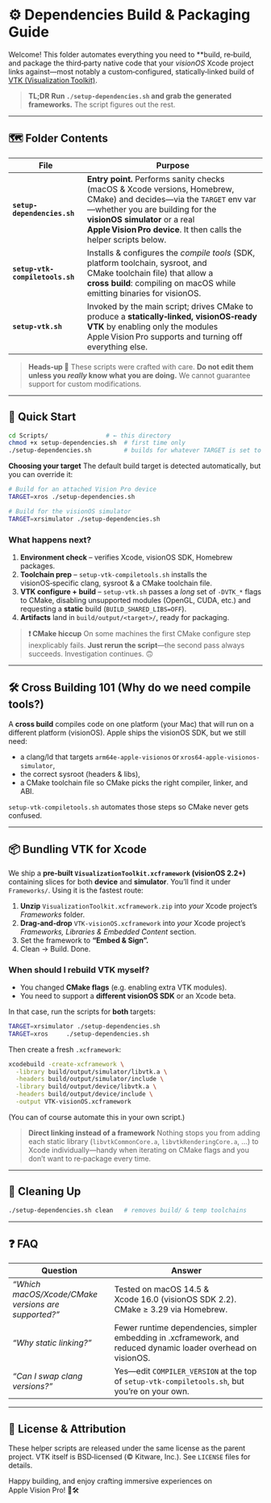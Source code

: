 # ⚙️ Dependencies Build & Packaging Guide

Welcome! This folder automates everything you need to \*\*build, re‑build, and package the third‑party native code that your *visionOS* Xcode project links against—most notably a custom‑configured, statically‑linked build of [VTK (Visualization Toolkit)](https://vtk.org/).

> **TL;DR**
> **Run `./setup-dependencies.sh` and grab the generated frameworks.**
> The script figures out the rest.

---

## 🗺️ Folder Contents

| File                            | Purpose                                                                                                                                                                                                                                                       |
| ------------------------------- | ------------------------------------------------------------------------------------------------------------------------------------------------------------------------------------------------------------------------------------------------------------- |
| **`setup-dependencies.sh`**     | **Entry point.** Performs sanity checks (macOS & Xcode versions, Homebrew, CMake) and decides—via the `TARGET` env var—whether you are building for the **visionOS simulator** or a real **Apple Vision Pro device**. It then calls the helper scripts below. |
| **`setup-vtk-compiletools.sh`** | Installs & configures the *compile tools* (SDK, platform toolchain, sysroot, and CMake toolchain file) that allow a **cross build**: compiling on macOS while emitting binaries for visionOS.                                                                 |
| **`setup-vtk.sh`**              | Invoked by the main script; drives CMake to produce a **statically‑linked, visionOS‑ready VTK** by enabling only the modules Apple Vision Pro supports and turning off everything else.                                                                       |

> **Heads‑up 📑**
> These scripts were crafted with care. **Do not edit them unless you *really* know what you are doing.** We cannot guarantee support for custom modifications.

---

## 🚀 Quick Start

```bash
cd Scripts/                # ← this directory
chmod +x setup-dependencies.sh  # first time only
./setup-dependencies.sh         # builds for whatever TARGET is set to
```

**Choosing your target**
The default build target is detected automatically, but you can override it:

```bash
# Build for an attached Vision Pro device
TARGET=xros ./setup-dependencies.sh

# Build for the visionOS simulator
TARGET=xrsimulator ./setup-dependencies.sh
```

### What happens next?

1. **Environment check** – verifies Xcode, visionOS SDK, Homebrew packages.
2. **Toolchain prep** – `setup-vtk-compiletools.sh` installs the visionOS‑specific clang, sysroot & a CMake toolchain file.
3. **VTK configure + build** – `setup-vtk.sh` passes a *long* set of `-DVTK_*` flags to CMake, disabling unsupported modules (OpenGL, CUDA, etc.) and requesting a **static** build (`BUILD_SHARED_LIBS=OFF`).
4. **Artifacts** land in `build/output/<target>/`, ready for packaging.

> **❗ CMake hiccup**
> On some machines the first CMake configure step inexplicably fails. **Just rerun the script**—the second pass always succeeds. Investigation continues. 🙃

---

## 🛠️ Cross Building 101 (Why do we need compile tools?)

A **cross build** compiles code on one platform (your Mac) that will run on a different platform (visionOS). Apple ships the visionOS SDK, but we still need:

* a clang/ld that targets `arm64e-apple-visionos` or `xros64-apple-visionos-simulator`,
* the correct sysroot (headers & libs),
* a CMake toolchain file so CMake picks the right compiler, linker, and ABI.

`setup-vtk-compiletools.sh` automates those steps so CMake never gets confused.

---

## 📦 Bundling VTK for Xcode

We ship a **pre‑built `VisualizationToolkit.xcframework` (visionOS 2.2+)** containing slices for both **device** and **simulator**. You’ll find it under `Frameworks/`. Using it is the fastest route:

1. **Unzip** `VisualizationToolkit.xcframework.zip` into *your* Xcode project’s *Frameworks* folder.
2. **Drag‑and‑drop** `VTK-visionOS.xcframework` into *your* Xcode project’s *Frameworks, Libraries & Embedded Content* section.
3. Set the framework to **“Embed & Sign”.**
4. Clean → Build. Done.

### When should I rebuild VTK myself?

* You changed **CMake flags** (e.g. enabling extra VTK modules).
* You need to support a **different visionOS SDK** or an Xcode beta.

In that case, run the scripts for **both** targets:

```bash
TARGET=xrsimulator ./setup-dependencies.sh
TARGET=xros     ./setup-dependencies.sh
```

Then create a fresh `.xcframework`:

```bash
xcodebuild -create-xcframework \
  -library build/output/simulator/libvtk.a \
  -headers build/output/simulator/include \
  -library build/output/device/libvtk.a \
  -headers build/output/device/include \
  -output VTK-visionOS.xcframework
```

(You can of course automate this in your own script.)

> **Direct linking instead of a framework**
> Nothing stops you from adding each static library (`libvtkCommonCore.a`, `libvtkRenderingCore.a`, …) to Xcode individually—handy when iterating on CMake flags and you don’t want to re‑package every time.

---

## 🧹 Cleaning Up

```bash
./setup-dependencies.sh clean   # removes build/ & temp toolchains
```

---

## ❓ FAQ

| Question                                            | Answer                                                                                                          |
| --------------------------------------------------- | --------------------------------------------------------------------------------------------------------------- |
| *“Which macOS/Xcode/CMake versions are supported?”* | Tested on macOS 14.5 & Xcode 16.0 (visionOS SDK 2.2). CMake ≥ 3.29 via Homebrew.                                |
| *“Why static linking?”*                             | Fewer runtime dependencies, simpler embedding in .xcframework, and reduced dynamic loader overhead on visionOS. |
| *“Can I swap clang versions?”*                      | Yes—edit `COMPILER_VERSION` at the top of `setup-vtk-compiletools.sh`, but you’re on your own.                  |

---

## 📜 License & Attribution

These helper scripts are released under the same license as the parent project. VTK itself is BSD‑licensed (© Kitware, Inc.). See `LICENSE` files for details.

Happy building, and enjoy crafting immersive experiences on Apple Vision Pro! 🍎🛠️
